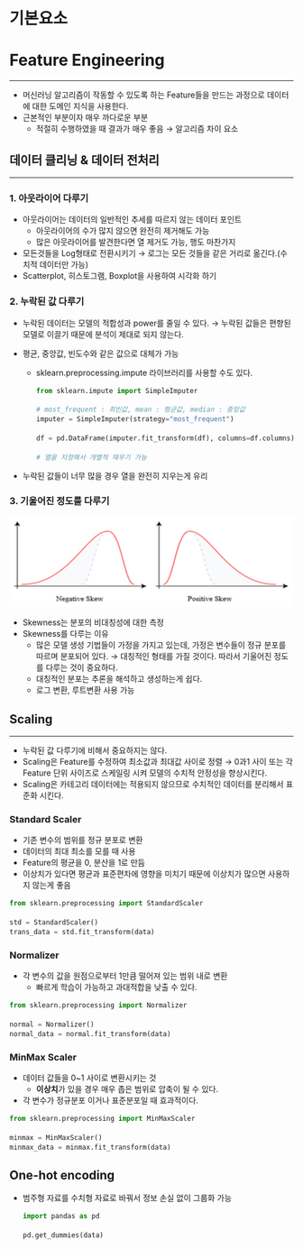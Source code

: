 # 기본요소

# **Feature Engineering**

---

- 머신러닝 알고리즘이 작동할 수 있도록 하는 Feature들을 만드는 과정으로 데이터에 대한 도메인 지식을 사용한다.
- 근본적인 부분이자 매우 까다로운 부분
    - 적절히 수행하였을 때 결과가 매우 좋음 → 알고리즘 차이 요소
    

## 데이터 클리닝 & 데이터 전처리

---

### 1. 아웃라이어 다루기

- 아웃라이어는 데이터의 일반적인 추세를 따르지 않는 데이터 포인트
    - 아웃라이어의 수가 많지 않으면 완전히 제거해도 가능
    - 많은 아웃라이어를 발견한다면 열 제거도 가능, 행도 마찬가지
- 모든것들을 Log형태로 전환시키기 → 로그는 모든 것들을 같은 거리로 옮긴다.(수치적 데이터만 가능)
- Scatterplot, 히스토그램, Boxplot을 사용하여 시각화 하기

### 2. 누락된 값 다루기

- 누락된 데이터는 모델의 적합성과 power를 줄일 수 있다. → 누락된 값들은 편향된 모델로 이끌기 때문에 분석이 제대로 되지 않는다.
- 평균, 중앙값, 빈도수와 같은 값으로 대체가 가능
    - sklearn.preprocessing.impute 라이브러리를 사용할 수도 있다.
      
        ```python
        from sklearn.impute import SimpleImputer
        
        # most_frequent : 최빈값, mean : 평균값, median : 중앙값
        imputer = SimpleImputer(strategy="most_frequent")
        
        df = pd.DataFrame(imputer.fit_transform(df), columns=df.columns)
        
        # 열을 지정해서 개별적 채우기 가능
        ```
    
- 누락된 값들이 너무 많을 경우 열을 완전히 지우는게 유리

### 3. 기울어진 정도를 다루기

![Untitled](./image/skewness.png)

- Skewness는 분포의 비대칭성에 대한 측정
- Skewness를 다루는 이유
    - 많은 모델 생성 기법들이 가정을 가지고 있는데, 가정은 변수들이 정규 분포를 따르며 분포되어 있다. → 대칭적인 형태를 가질 것이다. 따라서 기울어진 정도를 다루는 것이 중요하다.
    - 대칭적인 분포는 추론을 해석하고 생성하는게 쉽다.
    - 로그 변환, 루트변환 사용 가능
    

## Scaling

---

- 누락된 값 다루기에 비해서 중요하지는 않다.
- Scaling은 Feature를 수정하여 최소값과 최대값 사이로 정렬 → 0과1 사이 또는 각 Feature 단위 사이즈로 스케일링 시켜 모델의 수치적 안정성을 향상시킨다.
- Scaling은 카테고리 데이터에는 적용되지 않으므로 수치적인 데이터를 분리해서 표준화 시킨다.

### Standard Scaler

- 기존 변수의 범위를 정규 분포로 변환
- 데이터의 최대 최소를 모를 때 사용
- Feature의 평균을 0, 분산을 1로 만듬
- 이상치가 있다면 평균과 표준편차에 영향을 미치기 때문에 이상치가 많으면 사용하지 않는게 좋음

```python
from sklearn.preprocessing import StandardScaler

std = StandardScaler()
trans_data = std.fit_transform(data)
```

### Normalizer

- 각 변수의 값을 원점으로부터 1만큼 떨어져 있는 범위 내로 변환
    - 빠르게 학습이 가능하고 과대적합을 낮출 수 있다.
    

```python
from sklearn.preprocessing import Normalizer

normal = Normalizer()
normal_data = normal.fit_transform(data)
```

### MinMax Scaler

- 데이터 값들을 0~1 사이로 변환시키는 것
    - **이상치**가 있을 경우 매우 좁은 범위로 압축이 될 수 있다.
- 각 변수가 정규분포 이거나 표준분포일 때 효과적이다.

```python
from sklearn.preprocessing import MinMaxScaler

minmax = MinMaxScaler()
minmax_data = minmax.fit_transform(data)
```

## One-hot encoding

- 범주형 자료를 수치형 자료로 바꿔서 정보 손실 없이 그룹화 가능
  
    ```python
    import pandas as pd
    
    pd.get_dummies(data)
    ```
